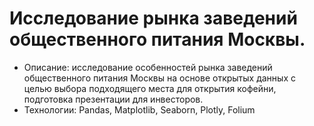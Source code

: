 # Исследование рынка заведений общественного питания Москвы.
- Описание: исследование особенностей рынка заведений общественного питания Москвы на основе открытых данных с целью выбора подходящего места для открытия кофейни, подготовка презентации для инвесторов.
- Технологии: Pandas, Matplotlib, Seaborn, Рlotly, Folium
